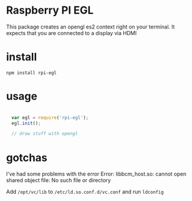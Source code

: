 # Raspberry PI EGL

This package creates an opengl es2 context right on your terminal.  It expects that you are connected to a display via HDMI

# install

`npm install rpi-egl`

# usage

```javascript
  
  var egl = require('rpi-egl');
  egl.init();

  // draw stuff with opengl

```

# gotchas

I've had some problems with the error
    Error: libbcm_host.so: cannot open shared object file: No such file or directory

Add `/opt/vc/lib` to `/etc/ld.so.conf.d/vc.conf` and run `ldconfig`

